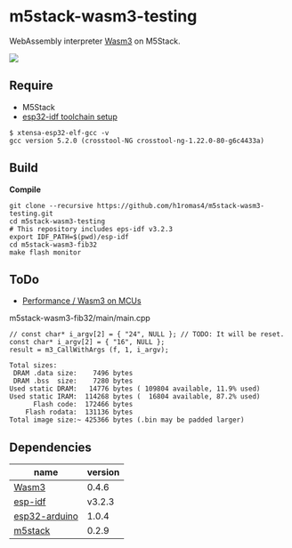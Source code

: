 # m5stack-wasm3-testing

WebAssembly interpreter [Wasm3](https://github.com/wasm3/wasm3) on M5Stack.

![](https://github.com/h1romas4/m5stack-wasm3-testing/blob/master/docs/images/m5stack-wasm3-01.jpg)

## Require

* M5Stack
* [esp32-idf toolchain setup](https://docs.espressif.com/projects/esp-idf/en/stable/get-started/index.html#setup-toolchain)

```
$ xtensa-esp32-elf-gcc -v
gcc version 5.2.0 (crosstool-NG crosstool-ng-1.22.0-80-g6c4433a)
```

## Build

**Compile**

```
git clone --recursive https://github.com/h1romas4/m5stack-wasm3-testing.git
cd m5stack-wasm3-testing
# This repository includes eps-idf v3.2.3
export IDF_PATH=$(pwd)/esp-idf
cd m5stack-wasm3-fib32
make flash monitor
```

## ToDo

* [Performance / Wasm3 on MCUs](https://github.com/wasm3/wasm3/blob/master/docs/Performance.md#wasm3-on-mcus)

m5stack-wasm3-fib32/main/main.cpp

```
// const char* i_argv[2] = { "24", NULL }; // TODO: It will be reset.
const char* i_argv[2] = { "16", NULL };
result = m3_CallWithArgs (f, 1, i_argv);
```

```
Total sizes:
 DRAM .data size:    7496 bytes
 DRAM .bss  size:    7280 bytes
Used static DRAM:   14776 bytes ( 109804 available, 11.9% used)
Used static IRAM:  114268 bytes (  16804 available, 87.2% used)
      Flash code:  172466 bytes
    Flash rodata:  131136 bytes
Total image size:~ 425366 bytes (.bin may be padded larger)
```

## Dependencies

|name|version|
|-|-|
|[Wasm3](https://github.com/wasm3/wasm3)|0.4.6|
|[esp-idf](https://docs.espressif.com/projects/esp-idf/en/v3.2.3/get-started/index.html)|v3.2.3|
|[esp32-arduino](https://github.com/espressif/arduino-esp32)|1.0.4|
|[m5stack](https://github.com/m5stack/M5Stack)|0.2.9|
